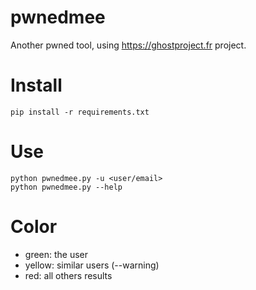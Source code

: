 # pwnedmee
Another pwned tool, using https://ghostproject.fr project.

# Install
```
pip install -r requirements.txt 
```

# Use
```
python pwnedmee.py -u <user/email>
python pwnedmee.py --help
```

# Color
  - green: the user
  - yellow: similar users (--warning)
  - red: all others results
